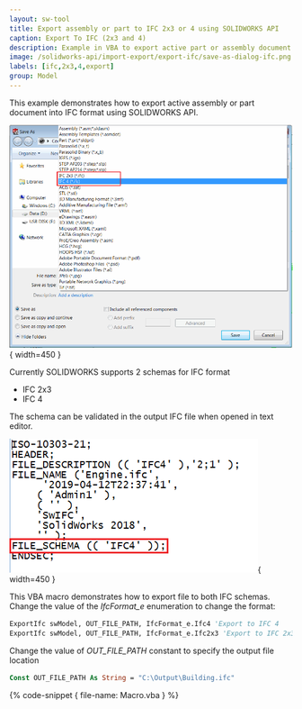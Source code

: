 ```yaml
---
layout: sw-tool
title: Export assembly or part to IFC 2x3 or 4 using SOLIDWORKS API
caption: Export To IFC (2x3 and 4)
description: Example in VBA to export active part or assembly document to IFC format (2x3 or 4) using SOLIDWORKS API
image: /solidworks-api/import-export/export-ifc/save-as-dialog-ifc.png
labels: [ifc,2x3,4,export]
group: Model
---
```

This example demonstrates how to export active assembly or part document into IFC format using SOLIDWORKS API.

![Save As Dialog with 2 ifc format options](save-as-dialog-ifc.png){ width=450 }

Currently SOLIDWORKS supports 2 schemas for IFC format

* IFC 2x3
* IFC 4

The schema can be validated in the output IFC file when opened in text editor.

![IFC schema](ifc-file.png){ width=450 }

This VBA macro demonstrates how to export file to both IFC schemas. Change the value of the *IfcFormat_e* enumeration to change the format:

~~~ vb
ExportIfc swModel, OUT_FILE_PATH, IfcFormat_e.Ifc4 'Export to IFC 4
ExportIfc swModel, OUT_FILE_PATH, IfcFormat_e.Ifc2x3 'Export to IFC 2x3
~~~

Change the value of *OUT_FILE_PATH* constant to specify the output file location

~~~ vb
Const OUT_FILE_PATH As String = "C:\Output\Building.ifc"
~~~

{% code-snippet { file-name: Macro.vba } %}
